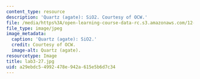 ```yaml
---
content_type: resource
description: 'Quartz (agate): SiO2. Courtesy of OCW.'
file: /media/https%3A/open-learning-course-data-rc.s3.amazonaws.com/12-108-structure-of-earth-materials-fall-2004/a29ebdc54992478e942a615e5b6d7c34_lab3-27.jpg
file_type: image/jpeg
image_metadata:
  caption: 'Quartz (agate): SiO2.'
  credit: Courtesy of OCW.
  image-alt: Quartz (agate).
resourcetype: Image
title: lab3-27.jpg
uid: a29ebdc5-4992-478e-942a-615e5b6d7c34
---
```


